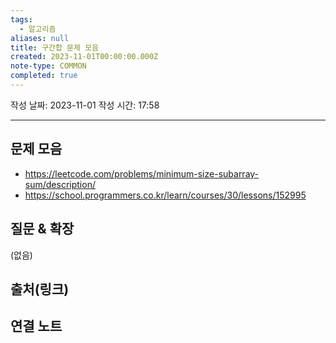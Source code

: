 ```yaml
---
tags:
  - 알고리즘
aliases: null
title: 구간합 문제 모음
created: 2023-11-01T00:00:00.000Z
note-type: COMMON
completed: true
---
```

작성 날짜: 2023-11-01
작성 시간: 17:58


----

## 문제 모음
- https://leetcode.com/problems/minimum-size-subarray-sum/description/
- https://school.programmers.co.kr/learn/courses/30/lessons/152995
## 질문 & 확장

(없음)

## 출처(링크)


## 연결 노트
